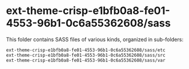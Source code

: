 # ext-theme-crisp-e1bfb0a8-fe01-4553-96b1-0c6a55362608/sass

This folder contains SASS files of various kinds, organized in sub-folders:

    ext-theme-crisp-e1bfb0a8-fe01-4553-96b1-0c6a55362608/sass/etc
    ext-theme-crisp-e1bfb0a8-fe01-4553-96b1-0c6a55362608/sass/src
    ext-theme-crisp-e1bfb0a8-fe01-4553-96b1-0c6a55362608/sass/var
